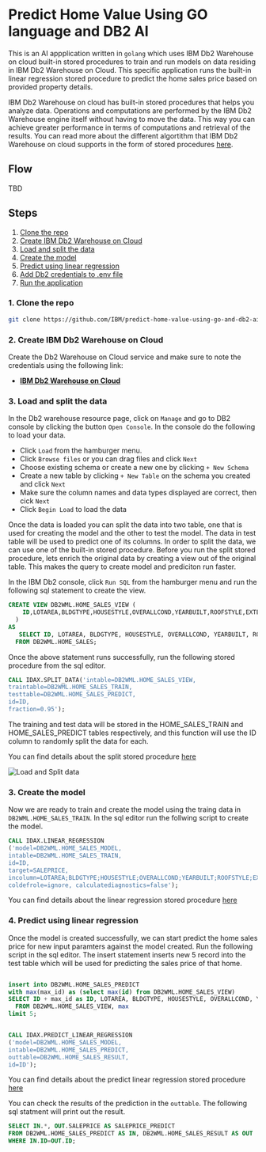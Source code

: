 # Predict Home Value Using GO language and DB2 AI

This is an AI appplication written in `golang` which uses IBM Db2 Warehouse on cloud built-in stored procedures to train and run models on data residing in IBM Db2 Warehouse on Cloud. This specific application runs the built-in linear regression stored procedure to predict the home sales price based on provided property details.

IBM Db2 Warehouse on cloud has built-in stored procedures that helps you analyze data. Operations and computations are performed by the IBM Db2 Warehouse engine itself without having to move the data. This way you can achieve greater performance in terms of computations and retrieval of the  results. You can read more about the different algortithm that IBM Db2 Warehouse on cloud supports in the form of stored procedures [here](https://docs-iias.mybluemix.net/docs/content/SS6NHC/com.ibm.swg.im.dashdb.analytics.doc/doc/r_analytic_stored_procedures.html).

## Flow

TBD

## Steps

1. [Clone the repo](#1-clone-the-repo)
1. [Create IBM Db2 Warehouse on Cloud](#2-create-db2-warehouse-on-cloud)
1. [Load and split the data](#3-load-and-split-the-data)
1. [Create the model](#4-create-the-model)
1. [Predict using linear regression](#5-predict-using-linear-regression)
1. [Add Db2 credentials to .env file](#6-add-db2-credentials-to-env-file)
1. [Run the application](#7-run-the-application)

### 1. Clone the repo

```bash
git clone https://github.com/IBM/predict-home-value-using-go-and-db2-ai
```

### 2. Create IBM Db2 Warehouse on Cloud

Create the Db2 Warehouse on Cloud service and make sure to note the credentials using the following link:

* [**IBM Db2 Warehouse on Cloud**](https://cloud.ibm.com/catalog/services/db2-warehouse)

### 3. Load and split the data

In the Db2 warehouse resource page, click on `Manage` and go to DB2 console by clicking the button `Open Console`. In the console do the following to load your data.

* Click `Load` from the hamburger menu.
* Click `Browse files` or you can drag files and click `Next`
* Choose existing schema or create a new one by clicking `+ New Schema`
* Create a new table by clicking `+ New Table` on the schema you created and click `Next`
* Make sure the column names and data types displayed are correct, then cick `Next`
* Click `Begin Load` to load the data

Once the data is loaded you can split the data into two table, one that is used for creating the model and the other to test the model. The data in test table will be used to predict one of its columns. In order to split the data, we can use one of the built-in stored procedure. Before you run the split stored procedure, lets enrich the original data by creating a view out of the original table. This makes the query to create model and prediciton run faster.

In the IBM Db2 console, click `Run SQL` from the hamburger menu and run the following sql statement to create the view.

``` sql
CREATE VIEW DB2WML.HOME_SALES_VIEW (
    ID,LOTAREA,BLDGTYPE,HOUSESTYLE,OVERALLCOND,YEARBUILT,ROOFSTYLE,EXTERCOND,FOUNDATION,BSMTCOND,HEATING,HEATINGQC,CENTRALAIR,ELECTRICAL,FULLBATH,HALFBATH,BEDROOMABVGR,KITCHENABVGR,KITCHENQUAL,TOTRMSABVGRD,FIREPLACES,FIREPLACEQU,GARAGETYPE,GARAGEFINISH,GARAGECARS,GARAGECOND,POOLAREA,POOLQC,FENCE,MOSOLD,YRSOLD,SALEPRICE
  )
AS
   SELECT ID, LOTAREA, BLDGTYPE, HOUSESTYLE, OVERALLCOND, YEARBUILT, ROOFSTYLE, EXTERCOND, FOUNDATION, BSMTCOND, HEATING, HEATINGQC, CENTRALAIR, ELECTRICAL, FULLBATH, HALFBATH, BEDROOMABVGR, KITCHENABVGR, KITCHENQUAL, TOTRMSABVGRD, FIREPLACES, FIREPLACEQU, GARAGETYPE, GARAGEFINISH, GARAGECARS, GARAGECOND, POOLAREA, POOLQC, FENCE, MOSOLD, YRSOLD, SALEPRICE
  FROM DB2WML.HOME_SALES;

```

Once the above statement runs successfully, run the following stored procedure from the sql editor.

```sql
CALL IDAX.SPLIT_DATA('intable=DB2WML.HOME_SALES_VIEW,
traintable=DB2WML.HOME_SALES_TRAIN,
testtable=DB2WML.HOME_SALES_PREDICT,
id=ID,
fraction=0.95');
```

The training and test data will be stored in the HOME_SALES_TRAIN and HOME_SALES_PREDICT tables respectively, and this function will use the ID column to randomly split the data for each.

You can find details about the split stored procedure [here](https://www.ibm.com/support/knowledgecenter/en/SS6NHC/com.ibm.swg.im.dashdb.analytics.doc/doc/r_data_transform_split_data_procedure.html)

![Load and Split data](doc/source/images/load_split_data.gif)

### 3. Create the model

Now we are ready to train and create the model using the traing data in `DB2WML.HOME_SALES_TRAIN`. In the sql editor run the follwing script to create the model.

```sql
CALL IDAX.LINEAR_REGRESSION
('model=DB2WML.HOME_SALES_MODEL,
intable=DB2WML.HOME_SALES_TRAIN,
id=ID,
target=SALEPRICE,
incolumn=LOTAREA;BLDGTYPE;HOUSESTYLE;OVERALLCOND;YEARBUILT;ROOFSTYLE;EXTERCOND;FOUNDATION;BSMTCOND;HEATING;HEATINGQC;CENTRALAIR;ELECTRICAL;FULLBATH;HALFBATH;BEDROOMABVGR;KITCHENABVGR;KITCHENQUAL;TOTRMSABVGRD;FIREPLACES;FIREPLACEQU;GARAGETYPE;GARAGEFINISH;GARAGECARS;GARAGECOND;POOLAREA;POOLQC;FENCE;MOSOLD;YRSOLD,
coldefrole=ignore, calculatediagnostics=false');

```

You can find details about the linear regression stored procedure [here](https://www.ibm.com/support/knowledgecenter/en/SS6NHC/com.ibm.swg.im.dashdb.analytics.doc/doc/r_linear_regression_build_model_procedure.html)

### 4. Predict using linear regression

Once the model is created successfully, we can start predict the home sales price for new input paramters against the model created. Run the following script in the sql editor. The insert statement inserts new 5 record into the test table which will be used for predicting the sales price of that home.

```sql

insert into DB2WML.HOME_SALES_PREDICT
with max(max_id) as (select max(id) from DB2WML.HOME_SALES_VIEW)
SELECT ID + max_id as ID, LOTAREA, BLDGTYPE, HOUSESTYLE, OVERALLCOND, YEARBUILT, ROOFSTYLE, EXTERCOND, FOUNDATION, BSMTCOND, HEATING, HEATINGQC, CENTRALAIR, ELECTRICAL, FULLBATH, HALFBATH, BEDROOMABVGR, KITCHENABVGR, KITCHENQUAL, TOTRMSABVGRD, FIREPLACES, FIREPLACEQU, GARAGETYPE, GARAGEFINISH, GARAGECARS, GARAGECOND, POOLAREA, POOLQC, FENCE, MOSOLD, YRSOLD, SALEPRICE
  FROM DB2WML.HOME_SALES_VIEW, max
limit 5;


CALL IDAX.PREDICT_LINEAR_REGRESSION
('model=DB2WML.HOME_SALES_MODEL,
intable=DB2WML.HOME_SALES_PREDICT,
outtable=DB2WML.HOME_SALES_RESULT,
id=ID');
```

You can find details about the predict linear regression stored procedure [here](https://www.ibm.com/support/knowledgecenter/en/SS6NHC/com.ibm.swg.im.dashdb.analytics.doc/doc/r_linear_regression_predict_procedure.html)

You can check the results of the prediction in the `outtable`. The following sql statment will print out the result.

```sql
SELECT IN.*, OUT.SALEPRICE AS SALEPRICE_PREDICT
FROM DB2WML.HOME_SALES_PREDICT AS IN, DB2WML.HOME_SALES_RESULT AS OUT
WHERE IN.ID=OUT.ID;
```
